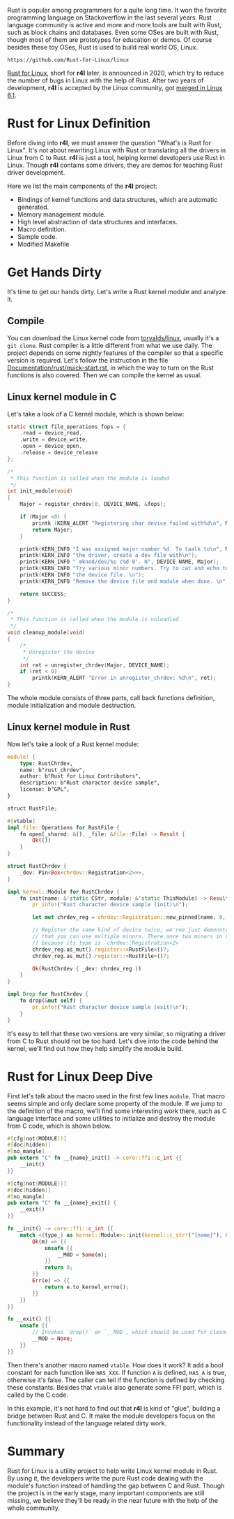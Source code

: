 Rust is popular among programmers for a quite long time. It won the favorite programming language on Stackoverflow in the last several years. Rust language community is active and more and more tools are built with Rust, such as block chains and databases. Even some OSes are built with Rust, though most of them are prototypes for education or demos. Of course besides these toy OSes, Rust is used to build real world OS, Linux.

```urlpreview
https://github.com/Rust-for-Linux/linux
```

[Rust for Linux], short for **r4l** later, is announced in 2020, which try to reduce the number of bugs in Linux with the help of Rust. After two years of development, **r4l** is accepted by the Linux community, got [merged in Linux 6.1](https://lkml.org/lkml/2022/12/11/206).


# Rust for Linux Definition

Before diving into **r4l**, we must answer the question "What's is Rust for Linux". It's not about rewriting Linux with Rust or translating all the drivers in Linux from C to Rust. **r4l** is just a tool, helping kernel developers use Rust in Linux. Though **r4l** contains some drivers, they are demos for teaching Rust driver development.

Here we list the main components of the **r4l** project:

- Bindings of kernel functions and data structures, which are automatic generated.
- Memory management module.
- High level abstraction of data structures and interfaces.
- Macro definition.
- Sample code.
- Modified Makefile

# Get Hands Dirty

It's time to get our hands dirty. Let's write a Rust kernel module and analyze it.

## Compile

You can download the Linux kernel code from [torvalds/linux](https://github.com/torvalds/linux), usually it's a `git clone`. Rust compiler is a little different from what we use daily. The project depends on some nightly features of the compiler so that a specific version is required. Let's follow the instruction in the file [Documentation/rust/quick-start.rst](https://github.com/torvalds/linux/blob/master/Documentation/rust/quick-start.rst), in which the way to turn on the Rust functions is also covered. Then we can compile the kernel as usual.

## Linux kernel module in C

Let's take a look of a C kernel module, which is shown below:

```c
static struct file_operations fops = {
    .read = device_read,
    .write = device_write,
    .open = device_open,
    .release = device_release
};

/*
 * This function is called when the module is loaded
 */
int init_module(void)
{
    Major = register_chrdev(0, DEVICE_NAME, &fops);

    if (Major <0) {
        printk (KERN_ALERT "Registering char device failed with%d\n", Major);
        return Major;
    }

    printk(KERN_INFO "I was assigned major number %d. To taalk to\n", Major);
    printk(KERN_INFO "the driver, create a dev file with\n");
    printk(KERN_INFO " mknod/dev/%s c%d 0'. N", DEVICE NAME, Major);
    printk(KERN_INFO "Try various minor numbers. Try to cat and echo to\n");
    printk(KERN INFO "the device file. \n");
    printk(KERN_INFO "Remove the device file and module when done. \n");

    return SUCCESS;
}

/*
 * This function is called when the module is unloadled
 */
void cleanup_module(void)
{
    /*
     * Unregister the device
     */
    int ret = unregister_chrdev(Major, DEVICE_NAME);
    if (ret < 0)
        printk(KERN_ALERT "Error in unregister_chrdev: %d\n", ret);
}
```

The whole module consists of three parts, call back functions definition, module initialization and module destruction.

## Linux kernel module in Rust

Now let's take a look of a Rust kernel module:

```rust
module! {
    type: RustChrdev,
    name: b"rust_chrdev",
    author: b"Rust for Linux Contributors",
    description: b"Rust character device sample",
    license: b"GPL",
}

struct RustFile;

#[vtable]
impl file::Operations for RustFile {
    fn open(_shared: &(), _file: &file::File) -> Result {
        Ok(())
    }
}

struct RustChrdev {
    _dev: Pin<Box<chrdev::Registration<2>>>,
}

impl kernel::Module for RustChrdev {
    fn init(name: &'static CStr, module: &'static ThisModule) -> Result<Self> {
        pr_info!("Rust character device sample (init)\n");

        let mut chrdev_reg = chrdev::Registration::new_pinned(name, 0, module)?;

        // Register the same kind of device twice, we'ree just demonstrating
        // that you can use multiple minors. There anre two minors in this case
        // because its type is `chrdev::Registration<2>`
        chrdev_reg.as_mut().register::<RustFile>()?;
        chrdev_reg.as_mut().register::<RustFile>()?;

        Ok(RustChrdev { _dev: chrdev_reg })
    }
}

impl Drop for RustChrdev {
    fn drop(&mut self) {
        pr_info!("Rust character device sample (exit)\n");
    }
}
```

It's easy to tell that these two versions are very similar, so migrating a driver from C to Rust should not be too hard. Let's dive into the code behind the kernel, we'll find out how they help simplify the module build.

# Rust for Linux Deep Dive

First let's talk about the macro used in the first few lines `module`. That macro seems simple and only declare some property of the module. If we jump to the definition of the macro, we'll find some interesting work there, such as C language interface and some utilities to initialize and destroy the module from C code, which is shown below.

```rust
#[cfg(not(MODULE))]
#[doc(hidden)]
#[no_mangle]
pub extern "C" fn __{name}_init() -> core::ffi::c_int {{
    __init()
}}

#[cfg(not(MODULE))]
#[doc(hidden)]
#[no_mangle]
pub extern "C" fn __{name}_exit() {
    __exit()
}}

fn __init() -> core::ffi::c_int {{
    match <{type_} as kernel::Module>::init(kernel::c_str!("{name}"), &THIS_MODULE) {{
        Ok(m) => {{
            unsafe {{
                __MOD = Some(m);
            }}
            return 0;
        }}
        Err(e) => {{
            return e.to_kernel_errno();
        }}
    }}
}}

fn __exit() {{
    unsafe {{
        // Invokes `drop()` on `__MOD`, which should be used for cleanup.
        __MOD = None;
    }}
}}
```

Then there's another macro named `vtable`. How does it work? It add a bool constant for each function like `HAS_XXX`. If function `A` is defined, `HAS_A` is true, otherwise it's false. The caller can tell if the function is defined by checking these constants. Besides that `vtable` also generate some FFI part, which is called by the C code.

In this example, it's not hard to find out that **r4l** is kind of "glue", building a bridge between Rust and C. It make the module developers focus on the functionality instead of the language related dirty work.

# Summary

Rust for Linux is a utility project to help write Linux kernel module in Rust. By using it, the developers write the pure Rust code dealing with the module's function instead of handling the gap between C and Rust. Though the project is in the early stage, many important components are still missing, we believe they'll be ready in the near future with the help of the whole community.

[rust for linux]: https://github.com/Rust-for-Linux/linux
